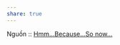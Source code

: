 ```yaml
---
share: true
---
```

Nguồn :: [Hmm…Because…So now...](https://www.linkingyourthinking.com/ideaverse/hmm-because-so-now)

